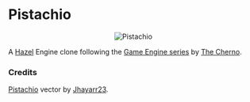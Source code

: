 # Pistachio

<p align="center">
    <image src="resources/Pistachio.png" alt="Pistachio">
</p>

A [Hazel](https://github.com/TheCherno/Hazel) Engine clone following the 
[Game Engine series](https://www.youtube.com/watch?v=JxIZbV_XjAs&list=PLlrATfBNZ98dC-V-N3m0Go4deliWHPFwT) by 
[The Cherno](https://www.youtube.com/c/TheChernoProject).

### Credits

[Pistachio](https://www.deviantart.com/jhayarr23/art/MLP-Vector-Pistachio-770159749) vector by
[Jhayarr23](https://www.deviantart.com/jhayarr23).
